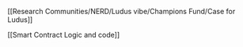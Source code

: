 [[Research Communities/NERD/Ludus vibe/Champions Fund/Case for Ludus]]

[[Smart Contract Logic and code]]
